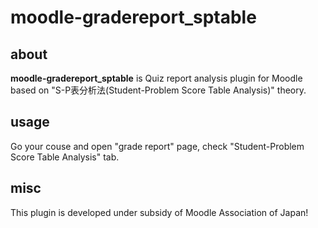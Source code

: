 # moodle-gradereport_sptable
## about
**moodle-gradereport_sptable** is Quiz report analysis plugin for Moodle based on "S-P表分析法(Student-Problem Score Table Analysis)" theory.

## usage
Go your couse and open "grade report" page, check "Student-Problem Score Table Analysis" tab.

## misc
This plugin is developed under subsidy of Moodle Association of Japan!
